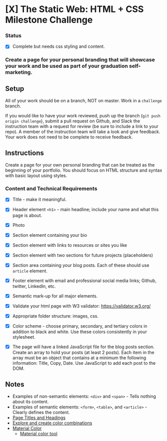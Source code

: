 # [X] The Static Web: HTML + CSS Milestone Challenge

### Status

- [X] Complete but needs css styling and content.

### Create a page for your personal branding that will showcase your work and be used as part of your graduation self-marketing.
## Setup

All of your work should be on a branch, NOT on master. Work in a `challenge` branch.

If you would like to have your work reviewed, push up the branch (`git push origin challenge`), submit a pull request on Github, and Slack the instruction team with a request for review (be sure to include a link to your repo). A member of the instruction team will take a look and give feedback. Your work does not need to be complete to receive feedback.

## Instructions

Create a page for your own personal branding that can be treated as the beginning of your portfolio. You should focus on HTML structure and syntax with basic layout using styles.

### Content and Technical Requirements

- [X]  Title - make it meaningful.
- [X]  Header element `<h1>` - main headline; include your name and what this page is about.
- [X]  Photo
- [X] Section element containing your bio
- [X] Section element with links to resources or sites you like
- [X] Section element with two sections for future projects (placeholders)
- [X] Section area containing your blog posts. Each of these should use ```article``` element.
- [X] Footer element with email and professional social media links; Github, twitter, LinkedIn, etc.
- [X] Semantic mark-up for all major elements.
- [X] Validate your html page with W3 validator: https://validator.w3.org/
- [X]  Appropriate folder structure: images, css.
- [X]  Color scheme - choose primary, secondary, and tertiary colors in addition to black and white. Use these colors consistently in your stylesheet.
- [X] The page will have a linked JavaScript file for the blog posts section. Create an array to hold your posts (at least 2 posts). Each item in the array must be an object that contains at a minimum the following information: Title, Copy, Date. Use JavaScript to add each post to the DOM.


## Notes
* Examples of non-semantic elements: `<div>` and `<span>` - Tells nothing about its content.
* Examples of semantic elements: `<form>`, `<table>`, and `<article>` - Clearly defines the content.
* [Page Titles and Headings](http://meetcontent.com/blog/introducing-content-page-titles-headings/)
* [Explore and create color combinations](https://color.adobe.com)
* [Material Color](https://material.io/guidelines/style/color.html#color-color-system)
    - [Material color tool](https://material.io/color/#!/?view.left=0&view.right=0)

